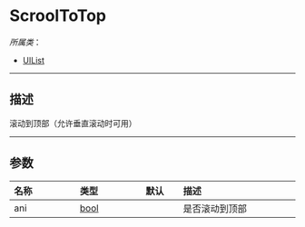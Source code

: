 # ScroolToTop

*所属类*：
* [UIList](/Api/Classes/Scene/UIList.md)
------------------------------------------------------------------------------------------
## 描述

滚动到顶部（允许垂直滚动时可用）

------------------------------------------------------------------------------------------
## 参数

|<div style="width:100px">名称</div>|<div style="width:100px">类型</div>|<div style="width:50px">默认</div>|<div style="width:350px">描述</div>|
|:---|:---|:---|:---|
|ani|[bool](/Api/DataType/Bool.md)||是否滚动到顶部|
